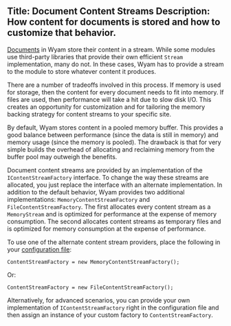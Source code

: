 Title: Document Content Streams
Description: How content for documents is stored and how to customize that behavior.
---
[Documents](/docs/concepts/documents) in Wyam store their content in a stream. While some modules use third-party libraries that provide their own efficient `Stream` implementation, many do not. In these cases, Wyam has to provide a stream to the module to store whatever content it produces.

There are a number of tradeoffs involved in this process. If memory is used for storage, then the content for every document needs to fit into memory. If files are used, then performance will take a hit due to slow disk I/O. This creates an opportunity for customization and for tailoring the memory backing strategy for content streams to your specific site.

By default, Wyam stores content in a pooled memory buffer. This provides a good balance between performance (since the data is still in memory) and memory usage (since the memory is pooled). The drawback is that for very simple builds the overhead of allocating and reclaiming memory from the buffer pool may outweigh the benefits.

Document content streams are provided by an implementation of the `IContentStreamFactory` interface. To change the way these streams are allocated, you just replace the interface with an alternate implementation. In addition to the default behavior, Wyam provides two additional implementations: `MemoryContentStreamFactory` and `FileContentStreamFactory`. The first allocates every content stream as a `MemoryStream` and is optimized for performance at the expense of memory consumption. The second allocates content streams as temporary files and is optimized for memory consumption at the expense of performance.

To use one of the alternate content stream providers, place the following in your [configuration file](/docs/usage/configuration):

```
ContentStreamFactory = new MemoryContentStreamFactory();
```

Or:

```
ContentStreamFactory = new FileContentStreamFactory();
```

Alternatively, for advanced scenarios, you can provide your own implementation of `IContentStreamFactory` right in the configuration file and then assign an instance of your custom factory to `ContentStreamFactory`.